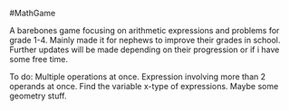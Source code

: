 #MathGame 

A barebones game focusing on arithmetic expressions and problems for grade 1-4. Mainly made it for nephews to improve their grades in school.
Further updates will be made depending on their progression or if i have some free time.

To do:
Multiple operations at once.
Expression involving more than 2 operands at once.
Find the variable x-type of expressions.
Maybe some geometry stuff.
